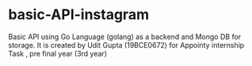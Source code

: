 # basic-API-instagram
 Basic API using Go Language (golang) as a backend and Mongo DB for storage. It is created by Udit Gupta (19BCE0672) for Appointy internship Task , pre final year (3rd year)
